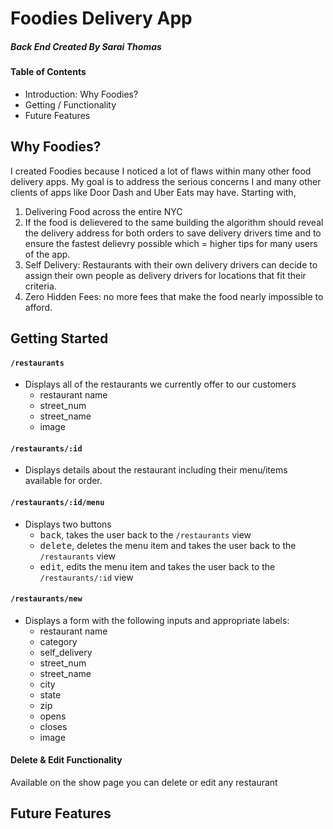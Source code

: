 # Foodies Delivery App
##### Back End Created By Sarai Thomas
#### Table of Contents
- Introduction: Why Foodies?
- Getting / Functionality
- Future Features


## Why Foodies?
I created Foodies because I noticed a lot of flaws within many other food delivery apps. My goal is to address the serious concerns I and many other clients of apps like Door Dash and Uber Eats may have. Starting with,
1. Delivering Food across the entire NYC
2. If the food is delievered to the same building the algorithm should reveal the delivery address for both orders to save delivery drivers time and to ensure the fastest delievry possible which = higher tips for many users of the app.
3. Self Delivery: Restaurants with their own delivery drivers can decide to assign their own people as delivery drivers for locations that fit their criteria.
4. Zero Hidden Fees: no more fees that make the food nearly impossible to afford.

## Getting Started

#### `/restaurants`
- Displays all of the restaurants we currently offer to our customers
    - restaurant name
    - street_num 
    - street_name  
    - image
 #### `/restaurants/:id`
- Displays details about the restaurant including their menu/items available for order.

 #### `/restaurants/:id/menu`
- Displays two buttons
  - <kbd>back</kbd>, takes the user back to the `/restaurants` view
  - <kbd>delete</kbd>, deletes the menu item and takes the user back to the `/restaurants` view
  - <kbd>edit</kbd>, edits the menu item and takes the user back to the `/restaurants/:id` view

#### `/restaurants/new`
- Displays a form with the following inputs and appropriate labels:
    - restaurant name
    - category 
    - self_delivery
    - street_num 
    - street_name 
    - city 
    - state 
    - zip
    - opens 
    - closes 
    - image

#### Delete & Edit Functionality 
Available on the show page you can delete or edit any restaurant
## Future Features